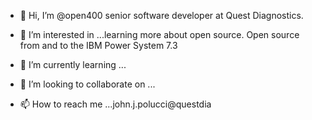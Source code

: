 - 👋 Hi, I’m @open400 senior software developer at Quest Diagnostics.
- 👀 I’m interested in ...learning more about open source. Open source from and to the IBM Power System 7.3

- 🌱 I’m currently learning ...
- 💞️ I’m looking to collaborate on ...
- 📫 How to reach me ...john.j.polucci@questdia

<!---
open400/open400 is a ✨ special ✨ repository because its `README.md` (this file) appears on your GitHub profile.
You can click the Preview link to take a look at your changes.
--->


